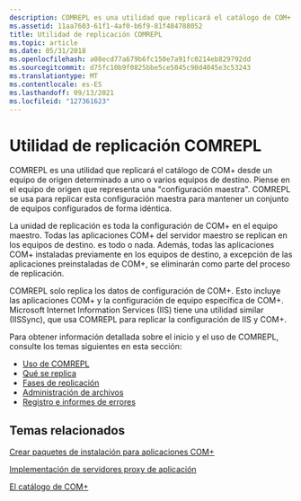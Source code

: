 ```yaml
---
description: COMREPL es una utilidad que replicará el catálogo de COM+ desde un equipo de origen determinado a uno o varios equipos de destino.
ms.assetid: 11aa7603-61f1-4af0-b6f9-81f484788052
title: Utilidad de replicación COMREPL
ms.topic: article
ms.date: 05/31/2018
ms.openlocfilehash: a08ecd77a679b6fc150e7a91fc0214eb829792dd
ms.sourcegitcommit: d75fc10b9f0825bbe5ce5045c90d4045e3c53243
ms.translationtype: MT
ms.contentlocale: es-ES
ms.lasthandoff: 09/13/2021
ms.locfileid: "127361623"
---
```

# <a name="the-comrepl-replication-utility"></a>Utilidad de replicación COMREPL

COMREPL es una utilidad que replicará el catálogo de COM+ desde un equipo de origen determinado a uno o varios equipos de destino. Piense en el equipo de origen que representa una "configuración maestra". COMREPL se usa para replicar esta configuración maestra para mantener un conjunto de equipos configurados de forma idéntica.

La unidad de replicación es toda la configuración de COM+ en el equipo maestro. Todas las aplicaciones COM+ del servidor maestro se replican en los equipos de destino. es todo o nada. Además, todas las aplicaciones COM+ instaladas previamente en los equipos de destino, a excepción de las aplicaciones preinstaladas de COM+, se eliminarán como parte del proceso de replicación.

COMREPL solo replica los datos de configuración de COM+. Esto incluye las aplicaciones COM+ y la configuración de equipo específica de COM+. Microsoft Internet Information Services (IIS) tiene una utilidad similar (IISSync), que usa COMREPL para replicar la configuración de IIS y COM+.

Para obtener información detallada sobre el inicio y el uso de COMREPL, consulte los temas siguientes en esta sección:

-   [Uso de COMREPL](using-comrepl.md)
-   [Qué se replica](what-gets-replicated.md)
-   [Fases de replicación](replication-phases.md)
-   [Administración de archivos](file-management.md)
-   [Registro e informes de errores](logging-and-error-reporting.md)

## <a name="related-topics"></a>Temas relacionados

<dl> <dt>

[Crear paquetes de instalación para aplicaciones COM+](creating-installation-packages-for-com--applications.md)
</dt> <dt>

[Implementación de servidores proxy de aplicación](deploying-application-proxies.md)
</dt> <dt>

[El catálogo de COM+](the-com--catalog.md)
</dt> </dl>

 

 



